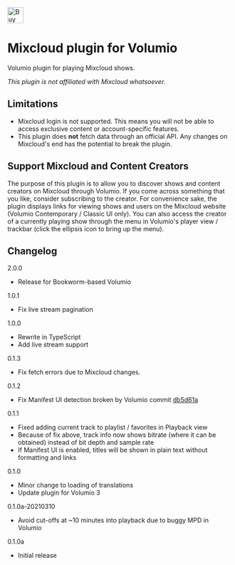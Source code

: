 <a href='https://ko-fi.com/C0C5RGOOP' target='_blank'><img height='36' style='border:0px;height:36px;' src='https://storage.ko-fi.com/cdn/kofi2.png?v=3' border='0' alt='Buy Me a Coffee at ko-fi.com' /></a>

# Mixcloud plugin for Volumio

Volumio plugin for playing Mixcloud shows.

*This plugin is not affiliated with Mixcloud whatsoever.*

## Limitations

- Mixcloud login is not supported. This means you will not be able to access exclusive content or account-specific features.
- This plugin does **not** fetch data through an official API. Any changes on Mixcloud's end has the potential to break the plugin.

## Support Mixcloud and Content Creators

The purpose of this plugin is to allow you to discover shows and content creators on Mixcloud through Volumio. If you come across something that you like, consider subscribing to the creator. For convenience sake, the plugin displays links for viewing shows and users on the Mixcloud website (Volumio Contemporary / Classic UI only). You can also access the creator of a currently playing show through the menu in Volumio's player view / trackbar (click the ellipsis icon to bring up the menu).

## Changelog

2.0.0
- Release for Bookworm-based Volumio

1.0.1
- Fix live stream pagination

1.0.0
- Rewrite in TypeScript
- Add live stream support

0.1.3
- Fix fetch errors due to Mixcloud changes.

0.1.2
- Fix Manifest UI detection broken by Volumio commit [db5d61a](https://github.com/volumio/volumio3-backend/commit/db5d61a50dacb60d5132238c7f506f0000f07e07)

0.1.1
- Fixed adding current track to playlist / favorites in Playback view
- Because of fix above, track info now shows bitrate (where it can be obtained) instead of bit depth and sample rate
- If Manifest UI is enabled, titles will be shown in plain text without formatting and links

0.1.0
- Minor change to loading of translations
- Update plugin for Volumio 3

0.1.0a-20210310
- Avoid cut-offs at ~10 minutes into playback due to buggy MPD in Volumio

0.1.0a
- Initial release
